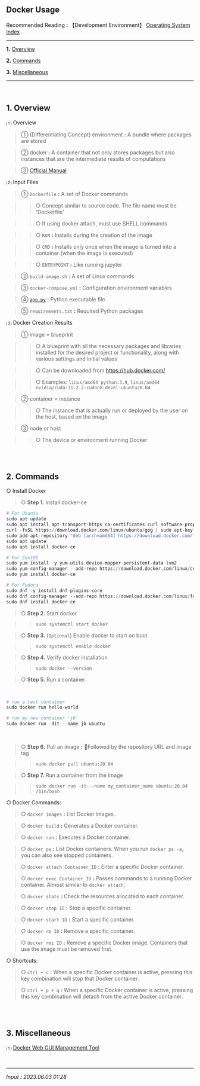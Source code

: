 ## Docker Usage

Recommended Reading **:** 【Development Environment】 [Operating System Index](https://jb243.github.io/pages/1771)

---

**1.** [Overview](#1-overview)

**2.** [Commands](#2-commands)

**3.** [Miscellaneous](#3-miscellaneous)

---

<br>

## **1\. Overview**

 ⑴ Overview

> ① (Differentiating Concept) environment **:** A bundle where packages are stored

> ② docker **:** A container that not only stores packages but also instances that are the intermediate results of computations

> ③ [Official Manual](https://docs.docker.com/)

⑵ Input Files

> ① `Dockerfile` **:** A set of Docker commands

>> ○ Concept similar to source code. The file name must be 'Dockerfile'

>> ○ If using docker attach, must use SHELL commands

>> ○ `RUN` **:** Installs during the creation of the image

>> ○ `CMD` **:** Installs only once when the image is turned into a container (when the image is executed)

>> ○ `ENTRYPOINT` **:** Like running jupyter

> ② `build-image.sh` **:** A set of Linux commands

> ③ `docker-compose.yml` **:** Configuration environment variables

> ④ [`app.py`](https://nate9389.tistory.com/2347) **:** Python executable file

> ⑤ `requirements.txt` **:** Required Python packages

⑶ Docker Creation Results

> ① image = blueprint

>> ○ A blueprint with all the necessary packages and libraries installed for the desired project or functionality, along with various settings and initial values

>> ○ Can be downloaded from <https://hub.docker.com/>

>> ○ Examples: `linux/amd64 python:3.9`, `linux/amd64 nvidia/cuda:11.2.2-cudnn8-devel-ubuntu20.04`

> ② container = instance

>> ○ The instance that is actually run or deployed by the user on the host, based on the image

> ③ node or host

>> ○ The device or environment running Docker

<br>

<br>

## **2\. Commands**

○ Install Docker

> ○ **Step 1.** Install docker-ce

```python
# For Ubuntu
sudo apt update
sudo apt install apt-transport-https ca-certificates curl software-properties-common
curl -fsSL https://download.docker.com/linux/ubuntu/gpg | sudo apt-key add -
sudo add-apt-repository "deb [arch=amd64] https://download.docker.com/linux/ubuntu $(lsb_release -cs) stable"
sudo apt update
sudo apt install docker-ce

# For CentOS
sudo yum install -y yum-utils device-mapper-persistent-data lvm2
sudo yum-config-manager --add-repo https://download.docker.com/linux/centos/docker-ce.repo
sudo yum install docker-ce

# For Fedora
sudo dnf -y install dnf-plugins-core
sudo dnf config-manager --add-repo https://download.docker.com/linux/fedora/docker-ce.repo
sudo dnf install docker-ce 
```

> ○ **Step 2.** Start docker

>> `sudo systemctl start docker`

> ○ **Step 3.** (`Optional`) Enable docker to start on boot

>> `sudo systemctl enable docker`

> ○ **Step 4.** Verify docker installation

>> `sudo docker --version`

> ○ **Step 5.** Run a container

<br>

```python
# run a test container
sudo docker run hello-world

# run my new container 'jb'
sudo docker run -dit --name jb ubuntu
```

<br>

> ○ **Step 6.** Pull an image **:** Followed by the repository URL and image tag

>> `sudo docker pull ubuntu:20.04`

> ○ **Step 7.** Run a container from the image

>> `sudo docker run -it --name my_container_name ubuntu:20.04 /bin/bash`

○ Docker Commands:

> ○ `docker images` **:** List Docker images.

> ○ `docker build` **:** Generates a Docker container.

> ○ `docker run` **:** Executes a Docker container.

> ○ `docker ps` **:** List Docker containers. When you run `docker ps -a`, you can also see stopped containers.

> ○ `docker attach Container_ID` **:** Enter a specific Docker container.

> ○ `docker exec Container_ID` **:** Passes commands to a running Docker container. Almost similar to `docker attach`.

> ○ `docker stats` **:** Check the resources allocated to each container.

> ○ `docker stop ID` **:** Stop a specific container.

> ○ `docker start ID` **:** Start a specific container.

> ○ `docker rm ID` **:** Remove a specific container.

> ○ `docker rmi ID` **:** Remove a specific Docker image. Containers that use the image must be removed first.

○ Shortcuts:

> ○ `ctrl + c` **:** When a specific Docker container is active, pressing this key combination will stop that Docker container.

> ○ `ctrl + p + q` **:** When a specific Docker container is active, pressing this key combination will detach from the active Docker container.

<br>

<br>

## **3\. Miscellaneous**

 ⑴ [Docker Web GUI Management Tool](https://it-svr.com/docker-web-gui-portainer/)

<br>

---

_Input **:** 2023.06.03 01:28_
